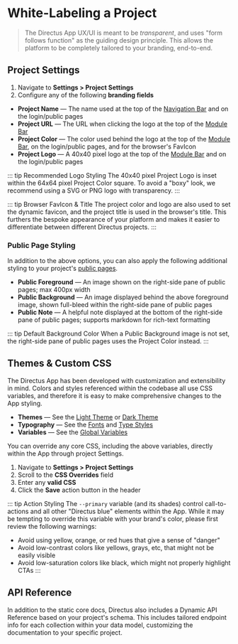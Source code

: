 # White-Labeling a Project

> The Directus App UX/UI is meant to be _transparent_, and uses "form follows function" as the
> guiding design principle. This allows the platform to be completely tailored to your branding,
> end-to-end.

## Project Settings

1. Navigate to **Settings > Project Settings**
2. Configure any of the following **branding fields**

-   **Project Name** — The name used at the top of the [Navigation Bar](/concepts/app-overview) and
    on the login/public pages
-   **Project URL** — The URL when clicking the logo at the top of the
    [Module Bar](/concepts/app-overview)
-   **Project Color** — The color used behind the logo at the top of the
    [Module Bar](/concepts/app-overview), on the login/public pages, and for the browser's FavIcon
-   **Project Logo** — A 40x40 pixel logo at the top of the [Module Bar](/concepts/app-overview) and
    on the login/public pages

<!-- prettier-ignore-start -->
::: tip Recommended Logo Styling
The 40x40 pixel Project Logo is inset within the 64x64 pixel Project
Color square. To avoid a "boxy" look, we recommend using a SVG or PNG logo with transparency.
:::
<!-- prettier-ignore-end -->

<!-- prettier-ignore-start -->
::: tip Browser FavIcon & Title
The project color and logo are also used to set the dynamic favicon, and
the project title is used in the browser's title. This furthers the bespoke appearance of your
platform and makes it easier to differentiate between different Directus projects.
:::
<!-- prettier-ignore-end -->

### Public Page Styling

In addition to the above options, you can also apply the following additional styling to your
project's [public pages](/concepts/app-overview).

-   **Public Foreground** — An image shown on the right-side pane of public pages; max 400px width
-   **Public Background** — An image displayed behind the above foreground image, shown full-bleed
    within the right-side pane of public pages
-   **Public Note** — A helpful note displayed at the bottom of the right-side pane of public pages;
    supports markdown for rich-text formatting

<!-- prettier-ignore-start -->
::: tip Default Background Color
When a Public Background image is not set, the right-side pane of public pages uses the Project Color instead.
:::
<!-- prettier-ignore-end -->

## Themes & Custom CSS

The Directus App has been developed with customization and extensibility in mind. Colors and styles
referenced within the codebase all use CSS variables, and therefore it is easy to make comprehensive
changes to the App styling.

-   **Themes** — See the
    [Light Theme](https://github.com/directus/directus/blob/main/app/src/styles/themes/_light.scss)
    or [Dark Theme](https://github.com/directus/directus/blob/main/app/src/styles/themes/_dark.scss)
-   **Typography** — See the
    [Fonts](https://github.com/directus/directus/blob/main/app/src/styles/_type-styles.scss) and
    [Type Styles](https://github.com/directus/directus/blob/main/app/src/styles/mixins/type-styles.scss)
-   **Variables** — See the
    [Global Variables](https://github.com/directus/directus/blob/main/app/src/styles/_variables.scss)

You can override any core CSS, including the above variables, directly within the App through
project Settings.

1. Navigate to **Settings > Project Settings**
2. Scroll to the **CSS Overrides** field
3. Enter any **valid CSS**
4. Click the **Save** action button in the header

<!-- prettier-ignore-start -->

::: tip Action Styling The `--primary` variable (and its shades) control call-to-actions and all
other "Directus blue" elements within the App. While it may be tempting to override this variable
with your brand's color, please first review the following warnings:

-   Avoid using yellow, orange, or red hues that give a sense of "danger"
-   Avoid low-contrast colors like yellows, grays, etc, that might not be easily visible
-   Avoid low-saturation colors like black, which might not properly highlight CTAs :::
<!-- prettier-ignore-end -->

## API Reference

In addition to the static core docs, Directus also includes a Dynamic API Reference based on your
project's schema. This includes tailored endpoint info for each collection within your data model,
customizing the documentation to your specific project.

<!-- @TODO ## System Table Prefix

Most white-labeling takes place in the presentation layer of the platform's App, but in some cases
even the API and/or database needs to be a bit more agnostic. For that reason, Directus allows
changing the prefix used by system tables. By default this is set to use `directus_*` to avoid any
potential conflicts, but you can override this within the [Environment Variables](#). -->
